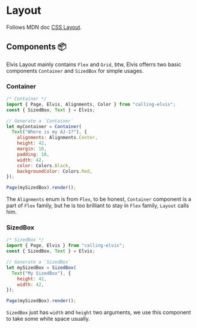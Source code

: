 # Layout

Follows MDN doc [CSS Layout][1].

## Components 📦

Elvis Layout mainly contains `Flex` and `Grid`, btw, Elvis offerrs two basic components `Container` and `SizedBox` for simple usages.

### Container
```js
/* Container */
import { Page, Elvis, Alignments, Color } from "calling-elvis";
const { SizedBox, Text } = Elvis;

// Generate a `Container`
let myContainer = Container(
  Text("Where is my AJ-1?"), {
    alignments: Alignments.Center,
    height: 42,
    margin: 10,
    padding: 10,
    width: 42,
    color: Colors.Black,
    backgroundColor: Colors.Red,
});

Page(mySizedBox).render();
```

The `Alignments` enum is from `Flex`, to be honest, `Container` component is a part of `Flex` family, but he is too brilliant to stay in `Flex` family, `Layout` calls him.


### SizedBox

```js
/* SizedBox */
import { Page, Elvis } from "calling-elvis";
const { SizedBox, Text } = Elvis;

// Generate a `SizedBox`
let mySizedBox = SizedBox(
  Text("My SizedBox"), {
    height: 42,
    width: 42,
});

Page(mySizedBox).render();
```

`SizedBox` just has `width` and `height` two arguments, we use this component to take some white space usually.

[1]: https://developer.mozilla.org/en-US/docs/Learn/CSS/CSS_layout
[2]: https://developer.mozilla.org/en-US/docs/Web/CSS/CSS_Box_Alignment

